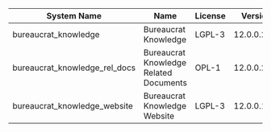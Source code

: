 | System Name | Name | License | Version | Summary | Price |
|---|---|---|---|---|---|
| bureaucrat_knowledge | Bureaucrat Knowledge | LGPL-3 | 12.0.0.24.0 | Bureaucrat Knowledge |  |
| bureaucrat_knowledge_rel_docs | Bureaucrat Knowledge Related Documents | OPL-1 | 12.0.0.2.0 | Bureaucrat Knowledge Related Documents |  |
| bureaucrat_knowledge_website | Bureaucrat Knowledge Website | LGPL-3 | 12.0.0.12.0 | Bureaucrat Knowledge Website |  |
